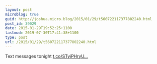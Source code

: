 ```yaml
---
layout: post
microblog: true
guid: http://joshua.micro.blog/2015/01/29/t560722117377802240.html
post_id: 39029
date: 2015-01-29T19:52:25+1100
lastmod: 2019-07-30T17:41:38+1100
type: post
url: /2015/01/29/t560722117377802240.html
---
```

Text messages tonight [t.co/STyiPHryU...](http://t.co/STyiPHryUU)
